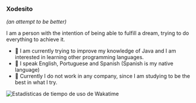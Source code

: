 ### Xodesito
_(an attempt to be better)_

I am a person with the intention of being able to fulfill a dream, trying to do everything to achieve it.

- 🌱 I am currently trying to improve my knowledge of Java and I am interested in learning other programming languages.
- 💬 I speak English, Portuguese and Spanish (Spanish is my native language)
- 🔭 Currently I do not work in any company, since I am studying to be the best in what I try.

![Estadísticas de tiempo de uso de Wakatime](https://wakatime.com/share/@4aa5e490-a331-46fd-8bc3-a9216ec1c010/1f5c68b1-c8da-46bb-a70c-c0a4f0d330d1.svg)


<!--
**Xodesito/Xodesito** is a ✨ _special_ ✨ repository because its `README.md` (this file) appears on your GitHub profile.

Here are some ideas to get you started:

- 🔭 I’m currently working on ...
- 🌱 I’m currently learning ...
- 👯 I’m looking to collaborate on ...
- 🤔 I’m looking for help with ...
- 💬 Ask me about ...
- 📫 How to reach me: ...
- 😄 Pronouns: ...
- ⚡ Fun fact: ...
-->
